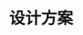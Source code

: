 ---
weight: 540
title: "设计方案"
description: "FastGPT 部分设计方案"
icon: public
draft: false
images: []
---